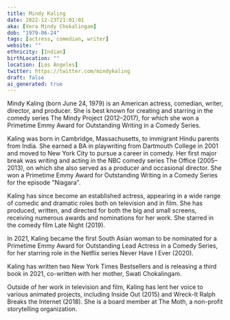 ```yaml
---
title: Mindy Kaling
date: 2022-12-23T21:01:01
aka: [Vera Mindy Chokalingam]
dob: "1979-06-24"
tags: [actress, comedian, writer]
website: ""
ethnicity: [Indian]
birthLocation: ""
location: [Los Angeles]
twitter: https://twitter.com/mindykaling
draft: false
ai_generated: true
---
```


Mindy Kaling (born June 24, 1979) is an American actress, comedian, writer, director, and producer. She is best known for creating and starring in the comedy series The Mindy Project (2012–2017), for which she won a Primetime Emmy Award for Outstanding Writing in a Comedy Series.

Kaling was born in Cambridge, Massachusetts, to immigrant Hindu parents from India. She earned a BA in playwriting from Dartmouth College in 2001 and moved to New York City to pursue a career in comedy. Her first major break was writing and acting in the NBC comedy series The Office (2005–2013), on which she also served as a producer and occasional director. She won a Primetime Emmy Award for Outstanding Writing in a Comedy Series for the episode "Niagara".

Kaling has since become an established actress, appearing in a wide range of comedic and dramatic roles both on television and in film. She has produced, written, and directed for both the big and small screens, receiving numerous awards and nominations for her work. She starred in the comedy film Late Night (2019). 

In 2021, Kaling became the first South Asian woman to be nominated for a Primetime Emmy Award for Outstanding Lead Actress in a Comedy Series, for her starring role in the Netflix series Never Have I Ever (2020).

Kaling has written two New York Times Bestsellers and is releasing a third book in 2021, co-written with her mother, Swati Chokalingam. 

Outside of her work in television and film, Kaling has lent her voice to various animated projects, including Inside Out (2015) and Wreck-It Ralph Breaks the Internet (2018). She is a board member at The Moth, a non-profit storytelling organization.